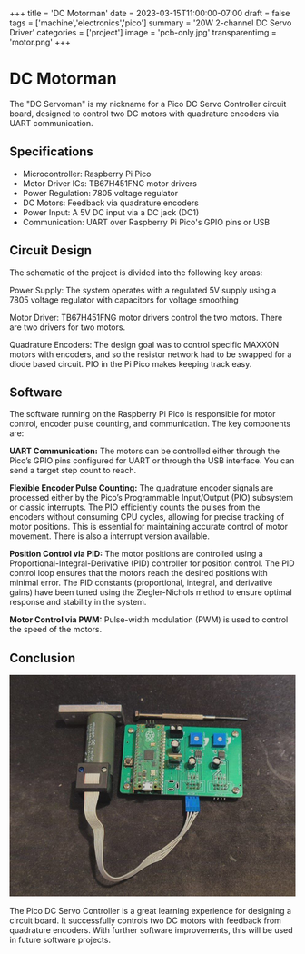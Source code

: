 +++
title = 'DC Motorman'
date = 2023-03-15T11:00:00-07:00
draft = false
tags = ['machine','electronics','pico']
summary = '20W 2-channel DC Servo Driver'
categories = ['project']
image = 'pcb-only.jpg'
transparentimg  = 'motor.png'
+++

# DC Motorman

The "DC Servoman" is my nickname for a Pico DC Servo Controller circuit board, designed to control two DC motors with quadrature encoders via UART communication.

## Specifications

- Microcontroller: Raspberry Pi Pico
- Motor Driver ICs: TB67H451FNG motor drivers
- Power Regulation: 7805 voltage regulator
- DC Motors: Feedback via quadrature encoders
- Power Input: A 5V DC input via a DC jack (DC1)
- Communication: UART over Raspberry Pi Pico's GPIO pins or USB

## Circuit Design

The schematic of the project is divided into the following key areas:

Power Supply: The system operates with a regulated 5V supply using a 7805 voltage regulator with capacitors for voltage smoothing

Motor Driver: TB67H451FNG motor drivers control the two motors. There are two drivers for two motors.

Quadrature Encoders: The design goal was to control specific MAXXON motors with encoders, and so the resistor network had to be swapped for a diode based circuit. PIO in the Pi Pico makes keeping track easy.

## Software

The software running on the Raspberry Pi Pico is responsible for motor control, encoder pulse counting, and communication. The key components are:

**UART Communication:** The motors can be controlled either through the Pico’s GPIO pins configured for UART or through the USB interface. You can send a target step count to reach.

**Flexible Encoder Pulse Counting:** The quadrature encoder signals are processed either by the Pico’s Programmable Input/Output (PIO) subsystem or classic interrupts. The PIO efficiently counts the pulses from the encoders without consuming CPU cycles, allowing for precise tracking of motor positions. This is essential for maintaining accurate control of motor movement. There is also a interrupt version available.

**Position Control via PID:** The motor positions are controlled using a Proportional-Integral-Derivative (PID) controller for position control. The PID control loop ensures that the motors reach the desired positions with minimal error. The PID constants (proportional, integral, and derivative gains) have been tuned using the Ziegler-Nichols method to ensure optimal response and stability in the system.

**Motor Control via PWM:** Pulse-width modulation (PWM) is used to control the speed of the motors.

## Conclusion

![](with-stuff.jpg)

The Pico DC Servo Controller is a great learning experience for designing a circuit board. It successfully controls two DC motors with feedback from quadrature encoders. With further software improvements, this will be used in future software projects.

